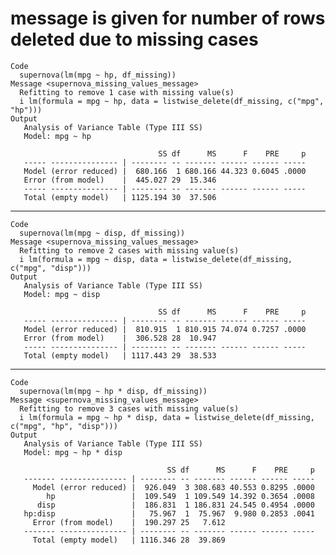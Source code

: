 # message is given for number of rows deleted due to missing cases

    Code
      supernova(lm(mpg ~ hp, df_missing))
    Message <supernova_missing_values_message>
      Refitting to remove 1 case with missing value(s)
      i lm(formula = mpg ~ hp, data = listwise_delete(df_missing, c("mpg", "hp")))
    Output
       Analysis of Variance Table (Type III SS)
       Model: mpg ~ hp
      
                                     SS df      MS      F    PRE     p
       ----- --------------- | -------- -- ------- ------ ------ -----
       Model (error reduced) |  680.166  1 680.166 44.323 0.6045 .0000
       Error (from model)    |  445.027 29  15.346                    
       ----- --------------- | -------- -- ------- ------ ------ -----
       Total (empty model)   | 1125.194 30  37.506                    

---

    Code
      supernova(lm(mpg ~ disp, df_missing))
    Message <supernova_missing_values_message>
      Refitting to remove 2 cases with missing value(s)
      i lm(formula = mpg ~ disp, data = listwise_delete(df_missing, c("mpg", "disp")))
    Output
       Analysis of Variance Table (Type III SS)
       Model: mpg ~ disp
      
                                     SS df      MS      F    PRE     p
       ----- --------------- | -------- -- ------- ------ ------ -----
       Model (error reduced) |  810.915  1 810.915 74.074 0.7257 .0000
       Error (from model)    |  306.528 28  10.947                    
       ----- --------------- | -------- -- ------- ------ ------ -----
       Total (empty model)   | 1117.443 29  38.533                    

---

    Code
      supernova(lm(mpg ~ hp * disp, df_missing))
    Message <supernova_missing_values_message>
      Refitting to remove 3 cases with missing value(s)
      i lm(formula = mpg ~ hp * disp, data = listwise_delete(df_missing, c("mpg", "hp", "disp")))
    Output
       Analysis of Variance Table (Type III SS)
       Model: mpg ~ hp * disp
      
                                       SS df      MS      F    PRE     p
       ------- --------------- | -------- -- ------- ------ ------ -----
         Model (error reduced) |  926.049  3 308.683 40.553 0.8295 .0000
            hp                 |  109.549  1 109.549 14.392 0.3654 .0008
          disp                 |  186.831  1 186.831 24.545 0.4954 .0000
       hp:disp                 |   75.967  1  75.967  9.980 0.2853 .0041
         Error (from model)    |  190.297 25   7.612                    
       ------- --------------- | -------- -- ------- ------ ------ -----
         Total (empty model)   | 1116.346 28  39.869                    

